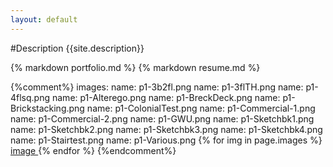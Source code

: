 ```yaml
---
layout: default
---
```

#Description
{{site.description}}

{% markdown portfolio.md %}
{% markdown resume.md %}

{%comment%}
images:
    name: p1-3b2fl.png
    name: p1-3flTH.png
    name: p1-4flsq.png
    name: p1-Alterego.png
    name: p1-BreckDeck.png
    name: p1-Brickstacking.png
    name: p1-ColonialTest.png
    name: p1-Commercial-1.png
    name: p1-Commercial-2.png
    name: p1-GWU.png
    name: p1-Sketchbk1.png
    name: p1-Sketchbk2.png
    name: p1-Sketchbk3.png
    name: p1-Sketchbk4.png
    name: p1-Stairtest.png
    name: p1-Various.png
{% for img in page.images %}
    <a href="{{site.baseurl}}/public/images/portfolio/{{img}}" data-lightbox="imagegroup" title="caption...">            image   </a>
{% endfor %}
{%endcomment%}
